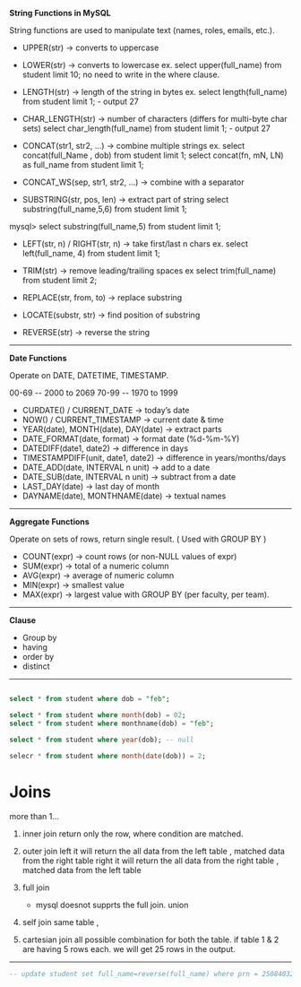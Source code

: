 **String Functions in MySQL** 

String functions are used to manipulate text (names, roles, emails, etc.).  

- UPPER(str) → converts to uppercase
- LOWER(str) → converts to lowercase
    ex.  select upper(full_name) from student limit 10;
     no need to write in the where clause.

- LENGTH(str) → length of the string in bytes
    ex. select length(full_name) from student limit 1; - output 27
- CHAR_LENGTH(str) → number of characters (differs for multi-byte char sets)
    select char_length(full_name) from student limit 1; - output 27
- CONCAT(str1, str2, …) → combine multiple strings
    ex.  select concat(full_Name , dob) from student limit 1;
        select concat(fn, mN, LN) as full_name from student limit 1; 

- CONCAT_WS(sep, str1, str2, …) → combine with a separator
- SUBSTRING(str, pos, len) → extract part of string
    select substring(full_name,5,6) from student limit 1;

mysql> select substring(full_name,5) from student limit 1;

- LEFT(str, n) / RIGHT(str, n) → take first/last n chars
   ex. select left(full_name, 4) from student limit 1;

- TRIM(str) → remove leading/trailing spaces
ex select trim(full_name) from student limit 2;

- REPLACE(str, from, to) → replace substring
- LOCATE(substr, str) → find position of substring
- REVERSE(str) → reverse the string

---

**Date Functions**

Operate on DATE, DATETIME, TIMESTAMP.

00-69 -- 2000 to 2069
70-99 -- 1970 to 1999

- CURDATE() / CURRENT_DATE → today’s date
- NOW() / CURRENT_TIMESTAMP → current date & time
- YEAR(date), MONTH(date), DAY(date) → extract parts
- DATE_FORMAT(date, format) → format date (%d-%m-%Y)
- DATEDIFF(date1, date2) → difference in days
- TIMESTAMPDIFF(unit, date1, date2) → difference in years/months/days
- DATE_ADD(date, INTERVAL n unit) → add to a date
- DATE_SUB(date, INTERVAL n unit) → subtract from a date
- LAST_DAY(date) → last day of month
- DAYNAME(date), MONTHNAME(date) → textual names

---

**Aggregate Functions**

Operate on sets of rows, return single result. ( Used  with GROUP BY )

- COUNT(expr) → count rows (or non-NULL values of expr)
- SUM(expr) → total of a numeric column
- AVG(expr) → average of numeric column
- MIN(expr) → smallest value
- MAX(expr) → largest value
  with GROUP BY (per faculty, per team).
---

**Clause**
- Group by
- having
- order by 
- distinct

--- 

```sql

select * from student where dob = "feb";

select * from student where month(dob) = 02;
select * from student where monthname(dob) = "feb";

select * from student where year(dob); -- null

selecr * from student where month(date(dob)) = 2;
```

# Joins
more than 1...
1. inner join
    return only the row, where condition are matched.

2. outer join 
    left
        it will return the all data from the left table , matched data from the right table
    right
           it will return the all data from the right table , matched data from the left table

3. full join
    - mysql doesnot supprts the full join.
    union

4. self join
    same table , 

5. cartesian join
    all possible combination for both the table.
    if table 1 & 2 are having 5 rows each.
   we will get 25 rows in the output.

---




























```sql
-- update student set full_name=reverse(full_name) where prn = 250840320001;
```